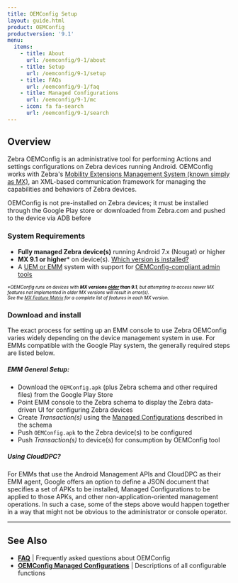 ```yaml
---
title: OEMConfig Setup
layout: guide.html
product: OEMConfig
productversion: '9.1'
menu:
  items:
    - title: About
      url: /oemconfig/9-1/about
    - title: Setup
      url: /oemconfig/9-1/setup
    - title: FAQs
      url: /oemconfig/9-1/faq
    - title: Managed Configurations
      url: /oemconfig/9-1/mc
    - icon: fa fa-search
      url: /oemconfig/9-1/search
---
```


## Overview

Zebra OEMConfig is an administrative tool for performing Actions and settings configurations on Zebra devices running Android. OEMConfig works with Zebra's [Mobility Extensions Management System (known simply as MX)](/mx/overview), an XML-based communication framework for managing the capabilities and behaviors of Zebra devices. 

OEMConfig is not pre-installed on Zebra devices; it must be installed through the Google Play store or downloaded from Zebra.com and pushed to the device via ADB before   

### System Requirements

* **Fully managed Zebra device(s)** running Android 7.x (Nougat) or higher
* **MX 9.1 or higher*** on device(s). [Which version is installed?](/mx/mx-version-on-device)
* A [UEM or EMM](../faq/#qwhatsauem) system with support for [OEMConfig-compliant admin tools](../faq)

<i><font size="1" color="black"> &#42;OEMConfig runs on devices with **MX versions <u>older</u> than 9.1**, but attempting to access newer MX features not implemented in older MX versions will result in error(s).</font></i>
<br>
<i><font size="1" color="black"> See the [MX Feature Matrix](/mx) for a complete list of features in each MX version.</font></i>

<!-- 
&#42;_The OEMConfig app runs on devices with **MX versions <u>older</u> than 9.1**. However, attempting to access newer MX features not implemented in older MX versions will result in error(s). See the [MX Feature Matrix](/mx) for a complete list of features in each MX version_. 
 -->
### Download and install
The exact process for setting up an EMM console to use Zebra OEMConfig varies widely depending on the device management system in use. For EMMs compatible with the Google Play system, the generally required steps are listed below. 

##### EMM General Setup:
* Download the `OEMConfig.apk` (plus Zebra schema and other required files) from the Google Play Store  
* Point EMM console to the Zebra schema to display the Zebra data-driven UI for configuring Zebra devices
* Create *Transaction(s)* using the [Managed Configurations](../mc) described in the schema
* Push `OEMConfig.apk` to the Zebra device(s) to be configured
* Push *Transaction(s)* to device(s) for consumption by OEMConfig tool

##### Using CloudDPC? 
For EMMs that use the Android Management APIs and CloudDPC as their EMM agent, Google offers an option to define a JSON  document that specifies a set of APKs to be installed, Managed Configurations to be applied to those APKs, and other non-application-oriented management operations. In such a case, some of the steps above would happen together in a way that might not be obvious to the administrator or console operator.


<!-- ##### Other EMMs; AOSP, GMS-restricted Devices
1. Download OEMConfig from the [Zebra Support Portal](http://zebra.com/support); the Zebra schema and other required files are automatically included. 
3. Push `OEMConfig.apk` to the Zebra device(s) to be configured.
4. Point the EMM to the Zebra schema to display the Zebra data-driven UI for configuring Zebra devices. 
5. Create *Transaction(s)* using the [Managed Configurations](../mc) described in the Zebra schema.
6. Push *Transaction(s)* to device(s). 
 -->
-----

## See Also

* **[FAQ](../faq)** | Frequently asked questions about OEMConfig 
* **[OEMConfig Managed Configurations](../mc)** | Descriptions of all configurable functions

<!-- 

**Managed Configurations can**:

* Be defined and published by any application developer. 
* Be used by an app to configure its own settings. 
* Be used by an EMM agent **<u>to configure device settings</u>**. 
* Be discovered and acted upon by an EMM agent or server.
* Be used by an EMM Server through its EMM agent and a data-driven UI.


**<u>The major advantage of the [AEDO+ZMC](../port/#unsigneddodaagentzmc) method is universality</u>; it allows a single agent to work with <u>any</u> Android device in the future**, regardless of brand. In the past, EMM vendors were required to develop and maintain multiple agents to support the proprietary management mechanisms required for each brand of device they chose to target. 

<img alt="image" style="height:350px" src="../port/timeline.jpg"/>
_Click image to enlarge_. 
<br>

> **IMPORTANT NOTES**: <br>
* **Zebra devices running Android 7.x Nougat and 8.x Oreo support DA <u>and</u> DO agents**.
* **Agents for Oreo (and later) must be <u>unsigned</u>**; Zebra devices running Android 8.x and later do not support signed agents.
> * Porting options described in the EMMTK include features implemented in [MX 8.1 and MX 8.2](/mx) ([See function map](../functionmap)).
> * **Support for MX ends with Android 9.x Pie**; devices running Android Pie must use [unsigned DO/DA+ZMC](../port/#unsigneddodaagentzmc) agents.

MAYBE: 
Since the release of Android Enterprise, capabilities once accessible only through MX can now be controlled by an agent designated as a "Android Enterprise Device Owner" (AEDO) using standardized Android APIs. Functions not configurable through an Android API can be handled using OEMConfig, which interfaces with MX through the Android Managed Configuration mechanism. 

-->
